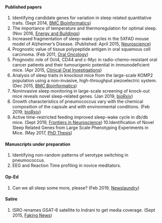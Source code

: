 
#### **Published papers**
1. Identifying candidate genes for variation in sleep related quantitative traits. (Sept 2014, [BMC Bioinformatics](https://bmcbioinformatics.biomedcentral.com/articles/10.1186/1471-2105-15-S10-P13)) 
2. The importance of temperature and thermoregulation for optimal sleep. (Nov 2016, [Energy and Buildings](https://www.sciencedirect.com/science/article/pii/S0378778816308209))
3. Increased fragmentation of sleep-wake cycles in the 5XFAD mouse model of Alzheimer’s Disease. (Published: April 2015, [Neuroscience](https://www.sciencedirect.com/science/article/pii/S0306452215000901))
4. Prognostic value of tissue polypeptide antigen in oral squamous cell carcinoma. (Feb 2011, [Oral Oncology](https://www.sciencedirect.com/science/article/pii/S1368837510003519))
5. Prognostic role of Oct4, CD44 and c-Myc in radio-chemo-resistant oral cancer patients and their tumourigenic potential in immunodeficient mice. (Apr 2015, [Clinical Oral Investigations](https://link.springer.com/article/10.1007/s00784-015-1476-6))
6. Analysis of sleep traits in knockout mice from the large-scale KOMP2 population using a non-invasive, high-throughput piezoelectric system. (Dec 2015, [BMC Bioinformatics](https://bmcbioinformatics.biomedcentral.com/articles/10.1186/1471-2105-16-S15-P15))
7. Noninvasive sleep monitoring in large-scale screening of knock-out mice reveals novel sleep-related genes. (Jan 2019, [bioRxiv](https://www.biorxiv.org/content/10.1101/517680v1))
8. Growth characteristics of pneumococcus vary with the chemical composition of the capsule and with environmental conditions. (Feb 2019, [bioRxiv](https://www.biorxiv.org/content/10.1101/416040v2))
9. Active time-restricted feeding improved sleep-wake cycle in db/db mice. (Sept 2019, [Frontiers in Neuroscience](https://www.frontiersin.org/articles/10.3389/fnins.2019.00969/abstract)) 
10.Identification of Novel Sleep Related Genes from Large Scale Phenotyping Experiments in Mice. (May 2017, [PhD Thesis](https://uknowledge.uky.edu/cgi/viewcontent.cgi?article=1042&context=biology_etds))

#### **Manuscripts under preparation**
1. Identifying non-random patterns of serotype switching in pneumococcus.
2. EEG and Reaction Time profiling in novice meditators.

#### **Op-Ed**
1. Can we all sleep some more, please? (Feb 2019, [Newslaundry](https://www.newslaundry.com/2019/02/20/sleep-deprivation-reduces-productivity))

#### **Satire**
1. ISRO renames GSAT-6 satellite to Indrani to get media coverage. (Sept 2015, [Faking News](http://my.fakingnews.com/technology/isro-renames-gsat-6-satellite-to-indrani-to-get-media-coverage-11157))

